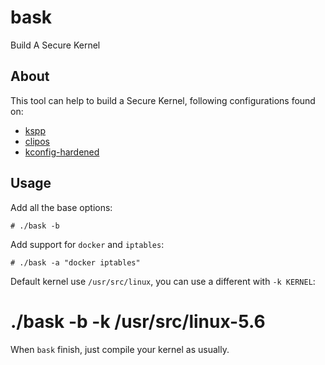 # bask
Build A Secure Kernel

## About
This tool can help to build a Secure Kernel, following configurations found on:
+ [kspp](http://kernsec.org/wiki/index.php/Kernel_Self_Protection_Project/Recommended_Settings)
+ [clipos](https://docs.clip-os.org/clipos/kernel.html#configuration)
+ [kconfig-hardened](https://github.com/a13xp0p0v/kconfig-hardened-check)

## Usage
Add all the base options:

    # ./bask -b

Add support for `docker` and `iptables`:

    # ./bask -a "docker iptables"

Default kernel use `/usr/src/linux`, you can use a different with `-k KERNEL`:

   # ./bask -b -k /usr/src/linux-5.6

When `bask` finish, just compile your kernel as usually.
